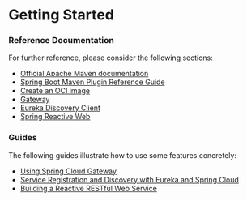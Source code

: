 # Getting Started

### Reference Documentation
For further reference, please consider the following sections:

* [Official Apache Maven documentation](https://maven.apache.org/guides/index.html)
* [Spring Boot Maven Plugin Reference Guide](https://docs.spring.io/spring-boot/docs/3.1.3/maven-plugin/reference/html/)
* [Create an OCI image](https://docs.spring.io/spring-boot/docs/3.1.3/maven-plugin/reference/html/#build-image)
* [Gateway](https://docs.spring.io/spring-cloud-gateway/docs/current/reference/html/)
* [Eureka Discovery Client](https://docs.spring.io/spring-cloud-netflix/docs/current/reference/html/#service-discovery-eureka-clients)
* [Spring Reactive Web](https://docs.spring.io/spring-boot/docs/3.1.3/reference/htmlsingle/index.html#web.reactive)

### Guides
The following guides illustrate how to use some features concretely:

* [Using Spring Cloud Gateway](https://github.com/spring-cloud-samples/spring-cloud-gateway-sample)
* [Service Registration and Discovery with Eureka and Spring Cloud](https://spring.io/guides/gs/service-registration-and-discovery/)
* [Building a Reactive RESTful Web Service](https://spring.io/guides/gs/reactive-rest-service/)

